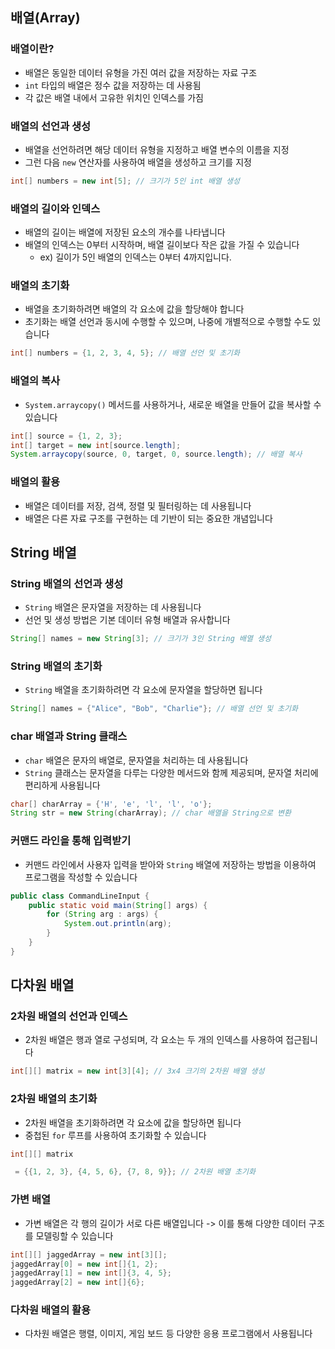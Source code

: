 ## 배열(Array)

### 배열이란?

- 배열은 동일한 데이터 유형을 가진 여러 값을 저장하는 자료 구조
- `int` 타입의 배열은 정수 값을 저장하는 데 사용됨
- 각 값은 배열 내에서 고유한 위치인 인덱스를 가짐

### 배열의 선언과 생성

- 배열을 선언하려면 해당 데이터 유형을 지정하고 배열 변수의 이름을 지정
- 그런 다음 `new` 연산자를 사용하여 배열을 생성하고 크기를 지정

```java
int[] numbers = new int[5]; // 크기가 5인 int 배열 생성
```

### 배열의 길이와 인덱스

- 배열의 길이는 배열에 저장된 요소의 개수를 나타냅니다
- 배열의 인덱스는 0부터 시작하며, 배열 길이보다 작은 값을 가질 수 있습니다
  - ex) 길이가 5인 배열의 인덱스는 0부터 4까지입니다.

### 배열의 초기화

- 배열을 초기화하려면 배열의 각 요소에 값을 할당해야 합니다
- 초기화는 배열 선언과 동시에 수행할 수 있으며, 나중에 개별적으로 수행할 수도 있습니다

```java
int[] numbers = {1, 2, 3, 4, 5}; // 배열 선언 및 초기화
```

### 배열의 복사

- `System.arraycopy()` 메서드를 사용하거나, 새로운 배열을 만들어 값을 복사할 수 있습니다

```java
int[] source = {1, 2, 3};
int[] target = new int[source.length];
System.arraycopy(source, 0, target, 0, source.length); // 배열 복사
```

### 배열의 활용

- 배열은 데이터를 저장, 검색, 정렬 및 필터링하는 데 사용됩니다
- 배열은 다른 자료 구조를 구현하는 데 기반이 되는 중요한 개념입니다

## String 배열

### String 배열의 선언과 생성

- `String` 배열은 문자열을 저장하는 데 사용됩니다
- 선언 및 생성 방법은 기본 데이터 유형 배열과 유사합니다

```java
String[] names = new String[3]; // 크기가 3인 String 배열 생성
```

### String 배열의 초기화

- `String` 배열을 초기화하려면 각 요소에 문자열을 할당하면 됩니다

```java
String[] names = {"Alice", "Bob", "Charlie"}; // 배열 선언 및 초기화
```

### char 배열과 String 클래스

- `char` 배열은 문자의 배열로, 문자열을 처리하는 데 사용됩니다
- `String` 클래스는 문자열을 다루는 다양한 메서드와 함께 제공되며, 문자열 처리에 편리하게 사용됩니다

```java
char[] charArray = {'H', 'e', 'l', 'l', 'o'};
String str = new String(charArray); // char 배열을 String으로 변환
```

### 커맨드 라인을 통해 입력받기

- 커맨드 라인에서 사용자 입력을 받아와 `String` 배열에 저장하는 방법을 이용하여 프로그램을 작성할 수 있습니다

```java
public class CommandLineInput {
    public static void main(String[] args) {
        for (String arg : args) {
            System.out.println(arg);
        }
    }
}
```

## 다차원 배열

### 2차원 배열의 선언과 인덱스

- 2차원 배열은 행과 열로 구성되며, 각 요소는 두 개의 인덱스를 사용하여 접근됩니다

```java
int[][] matrix = new int[3][4]; // 3x4 크기의 2차원 배열 생성
```

### 2차원 배열의 초기화

- 2차원 배열을 초기화하려면 각 요소에 값을 할당하면 됩니다
- 중첩된 `for` 루프를 사용하여 초기화할 수 있습니다

```java
int[][] matrix

 = {{1, 2, 3}, {4, 5, 6}, {7, 8, 9}}; // 2차원 배열 초기화
```

### 가변 배열

- 가변 배열은 각 행의 길이가 서로 다른 배열입니다
  -> 이를 통해 다양한 데이터 구조를 모델링할 수 있습니다

```java
int[][] jaggedArray = new int[3][];
jaggedArray[0] = new int[]{1, 2};
jaggedArray[1] = new int[]{3, 4, 5};
jaggedArray[2] = new int[]{6};
```

### 다차원 배열의 활용

- 다차원 배열은 행렬, 이미지, 게임 보드 등 다양한 응용 프로그램에서 사용됩니다
